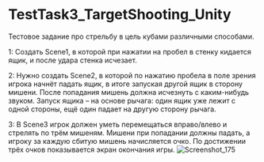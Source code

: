 # TestTask3_TargetShooting_Unity
Тестовое задание про стрельбу в цель кубами различными способами.

1: Создать Scene1, в которой при нажатии на пробел в стенку кидается ящик, и после удара стенка исчезает.

2: Нужно создать Scene2, в которой по нажатию пробела в поле зрения игрока начнёт падать ящик, в итоге запуская другой ящик в сторону мишени. После попадания мишень должна исчезнуть с каким-нибудь звуком. Запуск ящика – на основе рычага: один ящик уже лежит с одной стороны, ещё один падает на другую сторону рычага.

3: В Scene3 игрок должен уметь перемещаться вправо/влево и стрелять по трём мишеням. Мишени при попадании должны падать, а игроку за каждую сбитую мишень начисляется очко. По достижении трёх очков показывается экран окончания игры.
![Screenshot_175](https://user-images.githubusercontent.com/22654625/226561219-b6b8384d-0a1f-4195-a696-6bc812ad905b.jpg)
